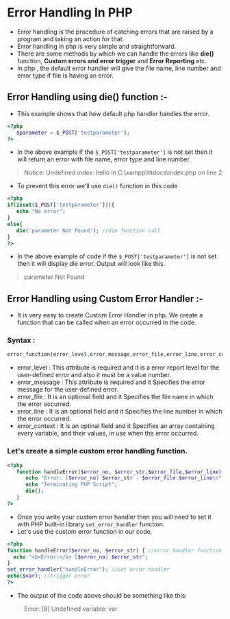 # Error Handling In PHP

- Error handling is the procedure of catching errors that are raised by a program and taking an action for that.
- Error handling in php is very simple and straightforward.
- There are some methods by which we can handle the errors like **die()** function, **Custom errors and error trigger** and **Error Reporting** etc.
- In php , the default error handler will give the file name, line number and error type if file is having an error.

## Error Handling using die() function :-

- This example shows that how default php handler handles the error.
```php
<?php
   $parameter = $_POST['testparameter'];
?>
```
- In the above example if the `$_POST['testparameter']` is not set then it will return an error with file name, error type and line number.
> Notice: Undefined index: hello in C:\xampp\htdocs\index.php on line 2

- To prevent this error we'll use `die()` function in this code
```php
<?php
if(isset($_POST['testparameter'])){
   echo "No error";
}
else{
   die('parameter Not Found'); //die function call
}
?>
```
- In the above example of code if the `$_POST['testparameter']` is not set then it will display die error. Output will look like this.
> parameter Not Found 

## Error Handling using Custom Error Handler :-

- It is very easy to create Custom Error Handler in php. We create a function that can be called when an error occurred in the code.

### Syntax :

```php
error_function(error_level,error_message,error_file,error_line,error_context);
```
- error_level : This attribute is required and it is a error report level for the user-defined error and also it must be a value number.
- error_message : This attribute is required and it Specifies the error message for the user-defined error.
- error_file : It is an optional field and it Specifies the file name in which the error occurred.
- error_line : It is an optional field and it Specifies the line number in which the error occurred.
- error_context : It is an optinal field and it Specifies an array containing every variable, and their values, in use when the error occurred.

### Let's create a simple custom error handling function.

```php
<?php
   function handleError($error_no, $error_str,$error_file,$error_line) {
      echo "Error: [$error_no] $error_str - $error_file:$error_line\n";
      echo "Terminating PHP Script";
      die();
   }
?>
```
- Once you write your custom error handler then you will need to set it with PHP built-in library `set_error_handler` function.
- Let's use the custom error function in our code.
```php
<?php
function handleError($error_no, $error_str) { //error handler function
  echo "<b>Error:</b> [$error_no] $error_str";
}
set_error_handler("handleError"); //set error handler
echo($var); //trigger error
?>
```
- The output of the code above should be something like this:
> Error: [8] Undefined variable: var